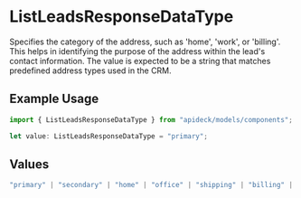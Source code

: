 # ListLeadsResponseDataType

Specifies the category of the address, such as 'home', 'work', or 'billing'. This helps in identifying the purpose of the address within the lead's contact information. The value is expected to be a string that matches predefined address types used in the CRM.

## Example Usage

```typescript
import { ListLeadsResponseDataType } from "apideck/models/components";

let value: ListLeadsResponseDataType = "primary";
```

## Values

```typescript
"primary" | "secondary" | "home" | "office" | "shipping" | "billing" | "other"
```